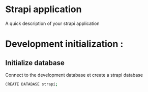# Strapi application
A quick description of your strapi application

# Development initialization :


## Initialize database

Connect to the development database et create a strapi database

```bash
CREATE DATABASE strapi;
```
